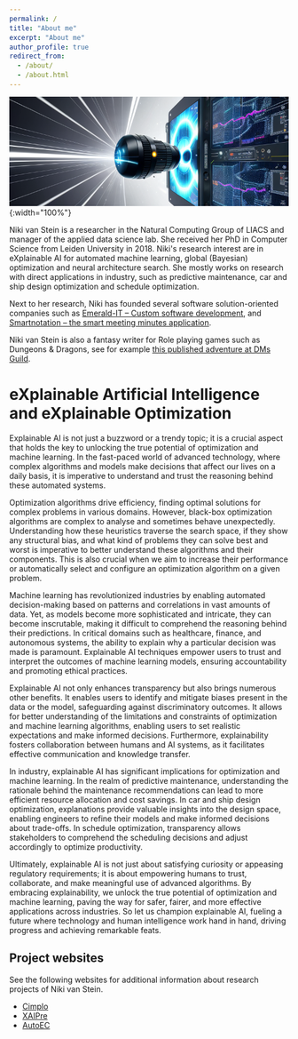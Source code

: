 ```yaml
---
permalink: /
title: "About me"
excerpt: "About me"
author_profile: true
redirect_from: 
  - /about/
  - /about.html
---
```


![Banner](../images/banner.png){:width="100%"}

Niki van Stein is a researcher in the Natural Computing Group of LIACS and manager of the applied data science lab. She received her PhD in Computer Science from Leiden University in 2018. Niki's research interest are in eXplainable AI for automated machine learning, global (Bayesian) optimization and neural architecture search. She mostly works on research with direct applications in industry, such as predictive maintenance, car and ship design optimization and schedule optimization.

Next to her research, Niki has founded several software solution-oriented companies such as [Emerald-IT – Custom software development](https://emerald-it.nl), and [Smartnotation – the smart meeting minutes application](https://smartnotation.com).

Niki van Stein is also a fantasy writer for Role playing games such as Dungeons &amp; Dragons, see for example [this published adventure at DMs Guild](https://www.dmsguild.com/product/434552/The-Pocket-Universe-of-the-Mad-Mage?affiliate_id=3933879). 

eXplainable Artificial Intelligence and eXplainable Optimization
===

Explainable AI is not just a buzzword or a trendy topic; it is a crucial aspect that holds the key to unlocking the true potential of optimization and machine learning. In the fast-paced world of advanced technology, where complex algorithms and models make decisions that affect our lives on a daily basis, it is imperative to understand and trust the reasoning behind these automated systems.

Optimization algorithms drive efficiency, finding optimal solutions for complex problems in various domains. However, black-box optimization algorithms are complex to analyse and sometimes behave unexpectedly. Understanding how these heuristics traverse the search space, if they show any structural bias, and what kind of problems they can solve best and worst is imperative to better understand these algorithms and their components. This is also crucial when we aim to increase their performance or automatically select and configure an optimization algorithm on a given problem.

Machine learning has revolutionized industries by enabling automated decision-making based on patterns and correlations in vast amounts of data. Yet, as models become more sophisticated and intricate, they can become inscrutable, making it difficult to comprehend the reasoning behind their predictions. In critical domains such as healthcare, finance, and autonomous systems, the ability to explain why a particular decision was made is paramount. Explainable AI techniques empower users to trust and interpret the outcomes of machine learning models, ensuring accountability and promoting ethical practices.

Explainable AI not only enhances transparency but also brings numerous other benefits. It enables users to identify and mitigate biases present in the data or the model, safeguarding against discriminatory outcomes. It allows for better understanding of the limitations and constraints of optimization and machine learning algorithms, enabling users to set realistic expectations and make informed decisions. Furthermore, explainability fosters collaboration between humans and AI systems, as it facilitates effective communication and knowledge transfer.

In industry, explainable AI has significant implications for optimization and machine learning. In the realm of predictive maintenance, understanding the rationale behind the maintenance recommendations can lead to more efficient resource allocation and cost savings. In car and ship design optimization, explanations provide valuable insights into the design space, enabling engineers to refine their models and make informed decisions about trade-offs. In schedule optimization, transparency allows stakeholders to comprehend the scheduling decisions and adjust accordingly to optimize productivity.

Ultimately, explainable AI is not just about satisfying curiosity or appeasing regulatory requirements; it is about empowering humans to trust, collaborate, and make meaningful use of advanced algorithms. By embracing explainability, we unlock the true potential of optimization and machine learning, paving the way for safer, fairer, and more effective applications across industries. So let us champion explainable AI, fueling a future where technology and human intelligence work hand in hand, driving progress and achieving remarkable feats.

Project websites
---
See the following websites for additional information about research projects of Niki van Stein.

* [Cimplo](http://cimplo.nl/)
* [XAIPre](https://xaipre.leidenuniv.nl/)
* [AutoEC](https://autoec.eu/)